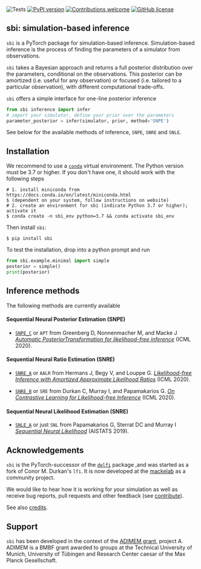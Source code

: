 ![Tests](https://github.com/mackelab/sbi/workflows/Tests/badge.svg?branch=master)
[![PyPI version](https://badge.fury.io/py/sbi.svg)](https://badge.fury.io/py/sbi)
[![Contributions welcome](https://img.shields.io/badge/contributions-welcome-brightgreen.svg?style=flat)](https://github.com/mackelab/sbi/blob/master/docs/docs/contribute.md)
[![GitHub license](https://img.shields.io/github/license/mackelab/sbi)](https://github.com/mackelab/sbi/blob/master/LICENSE.txt)
## sbi: simulation-based inference

`sbi` is a PyTorch package for simulation-based inference. Simulation-based inference is
the process of finding the parameters of a simulator from observations.

`sbi` takes a Bayesian approach and returns a full posterior distribution
over the parameters, conditional on the observations. This posterior can be amortized (i.e.
useful for any observation) or focused (i.e. tailored to a particular observation), with different
computational trade-offs.

`sbi` offers a simple interface for one-line posterior inference

```python
from sbi inference import infer
# import your simulator, define your prior over the parameters
parameter_posterior = infer(simulator, prior, method='SNPE')
```
See below for the available methods of inference, `SNPE`, `SNRE` and `SNLE`.

## Installation
We recommend to use a [`conda`](https://docs.conda.io/en/latest/miniconda.html) virtual
environment. The Python version must be 3.7 or higher.
If you don't have one, it should work with the following steps
```shell
# 1. install miniconda from https://docs.conda.io/en/latest/miniconda.html
$ (dependent on your system, follow instructions on website)
# 2. create an environment for sbi (indicate Python 3.7 or higher); activate it
$ conda create -n sbi_env python=3.7 && conda activate sbi_env
```
Then install `sbi`:
```shell
$ pip install sbi
```
To test the installation, drop into a python prompt and run 
```python
from sbi.example.minimal import simple
posterior = simple()
print(posterior)
```

## Inference methods
The following methods are currently available

#### Sequential Neural Posterior Estimation (SNPE)

* [`SNPE_C`](https://www.mackelab.org/sbi/reference/#sbi.inference.snpe.snpe_c.SNPE_C) or `APT` from Greenberg D, Nonnenmacher M, and Macke J [_Automatic
  PosteriorTransformation for likelihood-free
  inference_](https://arxiv.org/abs/1905.07488) (ICML 2020).

<!-- 
- **Fast ε-free Inference of Simulation Models with Bayesian Conditional Density
  Estimation**<br> by Papamakarios G. and Murray I. (NeurIPS 2016)
  <br>[[PDF]](https://papers.nips.cc/paper/6084-fast-free-inference-of-simulation-models-with-bayesian-conditional-density-estimation.pdf)
  [[BibTeX]](https://papers.nips.cc/paper/6084-fast-free-inference-of-simulation-models-with-bayesian-conditional-density-estimation/bibtex).
- Papamakarios, George, and Iain Murray. 2016. “Fast ε-Free Inference of Simulation
  Models with Bayesian Conditional Density Estimation.” In ArXiv:1605.06376 [Cs, Stat]. http://arxiv.org/abs/1605.06376.

  -->

#### Sequential Neural Ratio Estimation (SNRE)

* [`SNRE_A`](https://www.mackelab.org/sbi/reference/#sbi.inference.snre.snre_a.SNRE_A) or `AALR` from Hermans J, Begy V, and Louppe G. [_Likelihood-free Inference with Amortized Approximate Likelihood Ratios_](https://arxiv.org/abs/1903.04057) (ICML 2020).

* [`SNRE_B`](https://www.mackelab.org/sbi/reference/#sbi.inference.snre.snre_b.SNRE_B) or `SRE` from Durkan C, Murray I, and Papamakarios G. [_On Contrastive Learning for Likelihood-free Inference_](https://arxiv.org/abs/2002.03712) (ICML 2020).

#### Sequential Neural Likelihood Estimation (SNRE)
* [`SNLE_A`](https://www.mackelab.org/sbi/reference/#sbi.inference.snle.snle_a.SNLE_A) or just `SNL` from Papamakarios G, Sterrat DC and Murray I [_Sequential
  Neural Likelihood_](https://arxiv.org/abs/1805.07226) (AISTATS 2019).
>

## Acknowledgements

`sbi` is the PyTorch-successor of the 
[`delfi`](https://github.com/mackelab/delfi) package ,and was started as a fork of Conor M. Durkan's `lfi`. It is now
developed at the
[mackelab](https://uni-tuebingen.de/en/research/core-research/cluster-of-excellence-machine-learning/research/research/cluster-research-groups/professorships/machine-learning-in-science/)
as a community project.

We would like to hear how it is working for your simulation as well as receive bug
reports, pull requests and other feedback (see
[contribute](http://www.mackelab.org/sbi/contribute/)).

See also [credits](https://github.com/mackelab/sbi/blob/master/docs/docs/credits.md).

## Support

`sbi` has been developed in the context of the [ADIMEM
grant](https://fit.uni-tuebingen.de/Activity/Details?id=6097), project A. ADIMEM is a
BMBF grant awarded to groups at the Technical University of Munich, University of
Tübingen and Research Center caesar of the Max Planck Gesellschaft.

